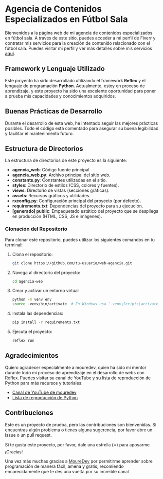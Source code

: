 # Agencia de Contenidos Especializados en Fútbol Sala

Bienvenidos a la página web de mi agencia de contenidos especializados en fútbol sala. A través de este sitio, puedes acceder a mi perfil de Fiverr y contratar mis servicios para la creación de contenido relacionado con el fútbol sala. Puedes visitar mi perfil y ver más detalles sobre mis servicios [aquí](https://es.fiverr.com/alex_losada/help-you-with-the-creation-of-futsal-content).

## Framework y Lenguaje Utilizado

Este proyecto ha sido desarrollado utilizando el framework **Reflex** y el lenguaje de programación **Python**. Actualmente, estoy en proceso de aprendizaje, y este proyecto ha sido una excelente oportunidad para poner a prueba mis capacidades y conocimientos adquiridos.

## Buenas Prácticas de Desarrollo

Durante el desarrollo de esta web, he intentado seguir las mejores prácticas posibles. Todo el código está comentado para asegurar su buena legibilidad y facilitar el mantenimiento futuro.

## Estructura de Directorios

La estructura de directorios de este proyecto es la siguiente:

- **agencia_web**: Código fuente principal.
- **agencia_web.py**: Archivo principal del sitio web.
- **constants.py**: Constantes utilizadas en el sitio.
- **styles**: Directorio de estilos (CSS, colores y fuentes).
- **views**: Directorio de vistas (secciones gráficas).
- **assets**: Recursos gráficos y utilidades.
- **rxconfig.py**: Configuración principal del proyecto (por defecto).
- **requirements.txt**: Dependencias del proyecto para su ejecución.
- **[generado] public**: Empaquetado estático del proyecto que se despliega en producción (HTML, CSS, JS e imágenes).

### Clonación del Repositorio

Para clonar este repositorio, puedes utilizar los siguientes comandos en tu terminal:

1. Clona el repositorio:
   ```bash
   git clone https://github.com/tu-usuario/web-agencia.git
2. Navega al directorio del proyecto:
   ```bash
   cd agencia-web
3. Crear y activar un entorno virtual
   ```bash
   python -m venv env
   source .venv/bin/activate  # En Windows usa `.venv\Scripts\activate`
4. Instala las dependencias:
   ```bash
   pip install -r requirements.txt
5. Ejecuta el proyecto:
   ```bash
   reflex run

## Agradecimientos

Quiero agradecer especialmente a mouredev, quien ha sido mi mentor durante todo mi proceso de aprendizaje en el desarrollo de webs con Reflex. Puedes visitar su canal de YouTube y su lista de reproducción de Python para más recursos y tutoriales:

- [Canal de YouTube de mouredev](https://www.youtube.com/@mouredev)
- [Lista de reproducción de Python](https://www.youtube.com/playlist?list=PLNdFk2_brsRdgQXLIlKBXQDeRf3qvXVU_)

## Contribuciones

Este es un proyecto de prueba, pero las contribuciones son bienvenidas. Si encuentras algún problema o tienes alguna sugerencia, por favor abre un issue o un pull request.

Si te gusta este proyecto, por favor, dale una estrella (⭐) para apoyarme. ¡Gracias!

Una vez más muchas gracias a [MoureDev](https://github.com/mouredev/mouredev) por permitirme aprender sobre programación de manera fácil, amena y gratis, recomiendo encarecidamente que te des una vuelta por su increíble canal
